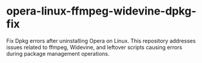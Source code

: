 # opera-linux-ffmpeg-widevine-dpkg-fix
Fix Dpkg errors after uninstalling Opera on Linux. This repository addresses issues related to ffmpeg, Widevine, and leftover scripts causing errors during package management operations.
